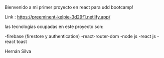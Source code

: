 Bienvenido a mi primer proyecto en react para udd bootcamp!

Link : https://preeminent-kelpie-3d29f1.netlify.app/

las tecnologias ocupadas en este proyecto son:

-firebase (firestore y authentication)
-react-router-dom
-node js
-react js
-react toast





Hernán Silva
